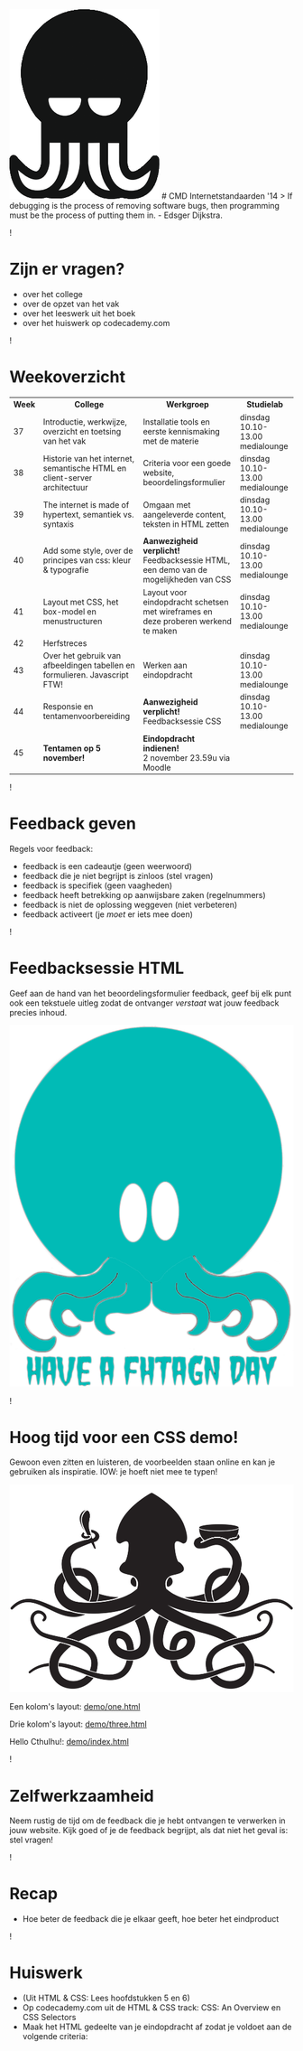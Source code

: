<img src="cthulhu.png" class="centered" />
# CMD Internetstandaarden '14
> If debugging is the process of removing software bugs, then programming must be the process of putting them in. - Edsger Dijkstra.


!

# Zijn er vragen?

- over het college
- over de opzet van het vak
- over het leeswerk uit het boek
- over het huiswerk op codecademy.com

!

# Weekoverzicht

<table class="vakoverzicht">
  <tr>
    <th>Week</th>
    <th>College</th>
    <th>Werkgroep</th>
    <th>Studielab</th>
  </tr>
  <tr class="done">
    <td>37</td>
    <td>Introductie, werkwijze, overzicht en toetsing van het vak</td>
    <td>Installatie tools en eerste kennismaking met de materie</td>
    <td>dinsdag<br/>10.10-13.00 medialounge</td>
  </tr>
  <tr class="done">
    <td>38</td>
    <td>Historie van het internet, semantische HTML en client-server architectuur</td>
    <td>Criteria voor een goede website, beoordelingsformulier</td>
    <td>dinsdag<br/>10.10-13.00 medialounge</td>
  </tr>
  <tr class="done">
    <td>39</td>
    <td>The internet is made of hypertext, semantiek vs. syntaxis</td>
    <td>Omgaan met aangeleverde content, teksten in HTML zetten</td>
    <td>dinsdag<br/>10.10-13.00 medialounge</td>
  </tr>
  <tr>
    <td>40</td>
    <td>Add some style, over de principes van css: kleur &amp; typografie</td>
    <td><strong>Aanwezigheid verplicht!</strong> Feedbacksessie HTML, een demo van de mogelijkheden van CSS</td>
    <td>dinsdag<br/>10.10-13.00 medialounge</td>
  </tr>
  <tr>
    <td>41</td>
    <td>Layout met CSS, het box-model en menustructuren</td>
    <td>Layout voor eindopdracht schetsen met wireframes en deze proberen werkend te maken</td>
    <td>dinsdag<br/>10.10-13.00 medialounge</td>
  </tr>
  <tr class="empty">
    <td>42</td>
    <td colspan="3">Herfstreces</td>
  </tr>
  <tr>
    <td>43</td>
    <td>Over het gebruik van afbeeldingen tabellen en formulieren. Javascript FTW!</td>
    <td>Werken aan eindopdracht</td>
    <td>dinsdag<br/>10.10-13.00 medialounge</td>
  </tr>
  <tr>
    <td>44</td>
    <td>Responsie en tentamenvoorbereiding</td>
    <td><strong>Aanwezigheid verplicht!</strong> Feedbacksessie CSS</td>
    <td>dinsdag<br/>10.10-13.00 medialounge</td>
  </tr>
  <tr>
    <td>45</td>
    <td><strong>Tentamen op 5 november!</strong></td>
    <td><strong>Eindopdracht indienen!</strong><br/>2 november 23.59u via Moodle</td>
  </tr>
</table>

!

# Feedback geven

Regels voor feedback:

- feedback is een cadeautje (geen weerwoord)
- feedback die je niet begrijpt is zinloos (stel vragen)
- feedback is specifiek (geen vaagheden)
- feedback heeft betrekking op aanwijsbare zaken (regelnummers)
- feedback is niet de oplossing weggeven (niet verbeteren)
- feedback activeert (je _moet_ er iets mee doen)

!

# Feedbacksessie HTML

Geef aan de hand van het beoordelingsformulier feedback, geef bij elk punt ook een tekstuele uitleg zodat de ontvanger _verstaat_ wat jouw feedback precies inhoud.

![squidlove](cthulhuNice.png)

!

# Hoog tijd voor een CSS demo!

Gewoon even zitten en luisteren, de voorbeelden staan online en kan je gebruiken als inspiratie. IOW: je hoeft niet mee te typen!

![cthulhu](demo/cthulhuMeal.png)

Een kolom's layout: [demo/one.html](demo/one.html)

Drie kolom's layout: [demo/three.html](demo/three.html)

Hello Cthulhu!: [demo/index.html](demo/index.html)

!

# Zelfwerkzaamheid

Neem rustig de tijd om de feedback die je hebt ontvangen te verwerken in jouw website. Kijk goed of je de feedback begrijpt, als dat niet het geval is: stel vragen!

!

# Recap

- Hoe beter de feedback die je elkaar geeft, hoe beter het eindproduct


!

# Huiswerk

- (Uit HTML & CSS: Lees hoofdstukken 5 en 6)
- Op codecademy.com uit de HTML & CSS track: CSS: An Overview en CSS Selectors
- Maak het HTML gedeelte van je eindopdracht af zodat je voldoet aan de volgende criteria:
